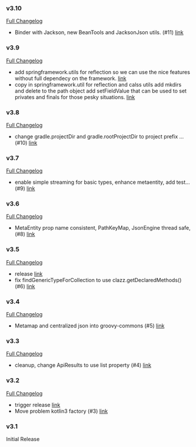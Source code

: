### v3.10

[Full Changelog](https://github.com/yakworks/commons/compare/v3.9...v3.10)
- Binder with Jackson, new BeanTools and JacksonJson utils.  (#11) [link](https://github.com/yakworks/commons/commit/ef64861e660c155e6a771e52467ac67f61d6da2f)

### v3.9

[Full Changelog](https://github.com/yakworks/commons/compare/v3.8...v3.9)
- add springframework.utils for reflection so we can use the nice features without full dependecy on the framework. [link](https://github.com/yakworks/commons/commit/c665cad14778515edd79a4f47af514b9612dde43)
- copy in springframework.util for reflection and calss utils add mkdirs and delete to the path object add setFieldValue that can be used to set privates and finals for those pesky situations. [link](https://github.com/yakworks/commons/commit/9f362b2172ae2bab1d9e68a249e7e6683017d48e)

### v3.8

[Full Changelog](https://github.com/yakworks/commons/compare/v3.7...v3.8)
- change gradle.projectDir and gradle.rootProjectDir to project prefix … (#10) [link](https://github.com/yakworks/commons/commit/7823b02f84dc7b1126c0d4c171c9b1cc10f0e931)

### v3.7

[Full Changelog](https://github.com/yakworks/commons/compare/v3.6...v3.7)
- enable simple streaming for basic types, enhance metaentity, add test… (#9) [link](https://github.com/yakworks/commons/commit/6b6dc0284d1eb277eb0a8d74a8d656867b12337f)

### v3.6

[Full Changelog](https://github.com/yakworks/commons/compare/v3.5...v3.6)
- MetaEntity prop name consistent,  PathKeyMap, JsonEngine thread safe, (#8) [link](https://github.com/yakworks/commons/commit/1a49b765ede5a3769249c16518686e970bc3ee3f)

### v3.5

[Full Changelog](https://github.com/yakworks/commons/compare/v3.4...v3.5)
- release [link](https://github.com/yakworks/commons/commit/e3d10afba2a6c04a30bcf1b37ffeeb982e0d3454)
- fix findGenericTypeForCollection to use clazz.getDeclaredMethods() (#6) [link](https://github.com/yakworks/commons/commit/4c806c5c0187f838062176a65e7d4db2e3887bce)

### v3.4

[Full Changelog](https://github.com/yakworks/commons/compare/v3.3...v3.4)
- Metamap and centralized json into groovy-commons (#5) [link](https://github.com/yakworks/commons/commit/d6a5e92dca4a4d96f8310fc03366504d71fd20dc)

### v3.3

[Full Changelog](https://github.com/yakworks/commons/compare/v3.2...v3.3)
- cleanup, change ApiResults to use list property (#4) [link](https://github.com/yakworks/commons/commit/e1ad2fc43b4b86f409b565adb55751c7a5d1bb89)

### v3.2

[Full Changelog](https://github.com/yakworks/commons/compare/v3.1...v3.2)
- trigger release [link](https://github.com/yakworks/commons/commit/632d808643fb220a2f4e8e38a2d002e78cda0fd3)
- Move problem kotlin3 factory (#3) [link](https://github.com/yakworks/commons/commit/59910d3bbd7e46055e22090cb52ecd00fe272296)

### v3.1

Initial Release
